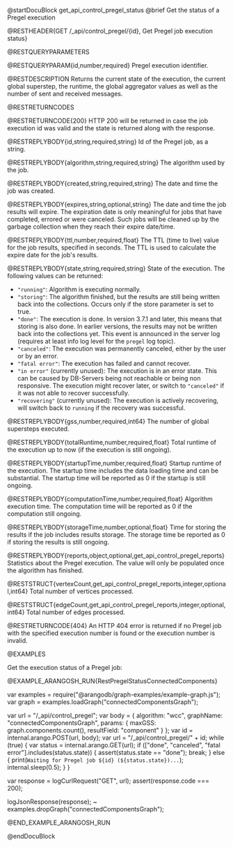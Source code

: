@startDocuBlock get_api_control_pregel_status
@brief Get the status of a Pregel execution

@RESTHEADER{GET /_api/control_pregel/{id}, Get Pregel job execution status}

@RESTQUERYPARAMETERS

@RESTQUERYPARAM{id,number,required}
Pregel execution identifier.

@RESTDESCRIPTION
Returns the current state of the execution, the current global superstep, the
runtime, the global aggregator values as well as the number of sent and
received messages.

@RESTRETURNCODES

@RESTRETURNCODE{200}
HTTP 200 will be returned in case the job execution id was valid and the state is
returned along with the response.

@RESTREPLYBODY{id,string,required,string}
Id of the Pregel job, as a string.

@RESTREPLYBODY{algorithm,string,required,string}
The algorithm used by the job.

@RESTREPLYBODY{created,string,required,string}
The date and time the job was created.

@RESTREPLYBODY{expires,string,optional,string}
The date and time the job results will expire. The expiration date is only
meaningful for jobs that have completed, errored or were canceled. Such jobs
will be cleaned up by the garbage collection when they reach their expire date/time.

@RESTREPLYBODY{ttl,number,required,float}
The TTL (time to live) value for the job results, specified in seconds.
The TTL is used to calculate the expire date for the job's results.

@RESTREPLYBODY{state,string,required,string}
State of the execution. The following values can be returned:
- `"running"`: Algorithm is executing normally.
- `"storing"`: The algorithm finished, but the results are still being written
  back into the collections. Occurs only if the store parameter is set to true.
- `"done"`: The execution is done. In version 3.7.1 and later, this means that
  storing is also done. In earlier versions, the results may not be written back
  into the collections yet. This event is announced in the server log (requires
  at least info log level for the `pregel` log topic).
- `"canceled"`: The execution was permanently canceled, either by the user or by
  an error.
- `"fatal error"`: The execution has failed and cannot recover.
- `"in error"` (currently unused): The execution is in an error state. This can be
  caused by DB-Servers being not reachable or being non responsive. The execution
  might recover later, or switch to `"canceled"` if it was not able to recover
  successfully. 
- `"recovering"` (currently unused): The execution is actively recovering, will
  switch back to `running` if the recovery was successful.

@RESTREPLYBODY{gss,number,required,int64}
The number of global supersteps executed.

@RESTREPLYBODY{totalRuntime,number,required,float}
Total runtime of the execution up to now (if the execution is still ongoing).

@RESTREPLYBODY{startupTime,number,required,float}
Startup runtime of the execution.
The startup time includes the data loading time and can be substantial.
The startup time will be reported as 0 if the startup is still ongoing.

@RESTREPLYBODY{computationTime,number,required,float}
Algorithm execution time. The computation time will be reported as 0 if the 
computation still ongoing.

@RESTREPLYBODY{storageTime,number,optional,float}
Time for storing the results if the job includes results storage.
The storage time be reported as 0 if storing the results is still ongoing.

@RESTREPLYBODY{reports,object,optional,get_api_control_pregel_reports}
Statistics about the Pregel execution. The value will only be populated once
the algorithm has finished.

@RESTSTRUCT{vertexCount,get_api_control_pregel_reports,integer,optional,int64}
Total number of vertices processed.

@RESTSTRUCT{edgeCount,get_api_control_pregel_reports,integer,optional,int64}
Total number of edges processed.

@RESTRETURNCODE{404}
An HTTP 404 error is returned if no Pregel job with the specified execution number
is found or the execution number is invalid.

@EXAMPLES

Get the execution status of a Pregel job:

@EXAMPLE_ARANGOSH_RUN{RestPregelStatusConnectedComponents}

  var examples = require("@arangodb/graph-examples/example-graph.js");
  var graph = examples.loadGraph("connectedComponentsGraph");

  var url = "/_api/control_pregel";
  var body = {
    algorithm: "wcc",
    graphName: "connectedComponentsGraph",
    params: {
      maxGSS: graph.components.count(),
      resultField: "component"
    }
  };
  var id = internal.arango.POST(url, body);
  var url = "/_api/control_pregel/" + id;
  while (true) {
    var status = internal.arango.GET(url);
    if (["done", "canceled", "fatal error"].includes(status.state)) {
      assert(status.state == "done");
      break;
    } else {
      print(`Waiting for Pregel job ${id} (${status.state})...`);
      internal.sleep(0.5);
    }
  }

  var response = logCurlRequest("GET", url);
  assert(response.code === 200);

  logJsonResponse(response);
~ examples.dropGraph("connectedComponentsGraph");

@END_EXAMPLE_ARANGOSH_RUN

@endDocuBlock
